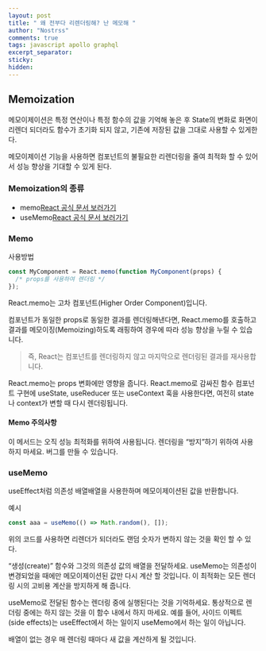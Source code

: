```yaml
---
layout: post
title: " 왜 전부다 리렌더링해? 난 메모해 "
author: "Nostrss"
comments: true
tags: javascript apollo graphql
excerpt_separator:
sticky:
hidden:
---
```


## Memoization
메모이제이션은 특정 연산이나 특정 함수의 값을 기억해 놓은 후 State의 변화로 화면이 리렌더 되더라도 함수가 초기화 되지 않고,
기존에 저장된 값을 그대로 사용할 수 있게한다.

메모이제이션 기능을 사용하면 컴포넌트의 불필요한 리렌더링을 줄여 최적화 할 수 있어서 성능 향상을 기대할 수 있게 된다.

### Memoization의 종류
- memo[React 공식 문서 보러가기](https://ko.reactjs.org/docs/react-api.html#reactmemo)
- useMemo[React 공식 문서 보러가기](https://ko.reactjs.org/docs/hooks-reference.html#usememo)


### Memo

사용방법
```javascript
const MyComponent = React.memo(function MyComponent(props) {
  /* props를 사용하여 렌더링 */
});
```
React.memo는 고차 컴포넌트(Higher Order Component)입니다.

컴포넌트가 동일한 props로 동일한 결과를 렌더링해낸다면, React.memo를 호출하고 결과를 메모이징(Memoizing)하도록 래핑하여 경우에 따라 성능 향상을 누릴 수 있습니다. 
>즉, React는 컴포넌트를 렌더링하지 않고 마지막으로 렌더링된 결과를 재사용합니다.

React.memo는 props 변화에만 영향을 줍니다. React.memo로 감싸진 함수 컴포넌트 구현에 useState, useReducer 또는 useContext 훅을 사용한다면, 여전히 state나 context가 변할 때 다시 렌더링됩니다.

#### Memo 주의사항
이 메서드는 오직 성능 최적화를 위하여 사용됩니다. 렌더링을 “방지”하기 위하여 사용하지 마세요. 버그를 만들 수 있습니다.


### useMemo
useEffect처럼 의존성 배열배열을 사용한하며 메모이제이션된 값을 반환합니다.

예시
```javascript
const aaa = useMemo(() => Math.random(), []);
```
위의 코드를 사용하면 리렌더가 되더라도 랜덤 숫자가 변하지 않는 것을 확인 할 수 있다.



“생성(create)” 함수와 그것의 의존성 값의 배열을 전달하세요. useMemo는 의존성이 변경되었을 때에만 메모이제이션된 값만 다시 계산 할 것입니다. 이 최적화는 모든 렌더링 시의 고비용 계산을 방지하게 해 줍니다.

useMemo로 전달된 함수는 렌더링 중에 실행된다는 것을 기억하세요. 통상적으로 렌더링 중에는 하지 않는 것을 이 함수 내에서 하지 마세요. 예를 들어, 사이드 이펙트(side effects)는 useEffect에서 하는 일이지 useMemo에서 하는 일이 아닙니다.

배열이 없는 경우 매 렌더링 때마다 새 값을 계산하게 될 것입니다.


